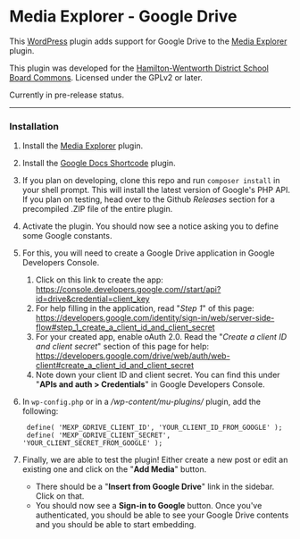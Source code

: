 # Media Explorer - Google Drive #

This [WordPress](https://wordpress.org) plugin adds support for Google Drive to the [Media Explorer](https://github.com/automattic/media-explorer) plugin.

This plugin was developed for the [Hamilton-Wentworth District School Board Commons](http://commons.hwdsb.on.ca).  Licensed under the GPLv2 or later.

Currently in pre-release status.

***

### Installation
1. Install the [Media Explorer](https://github.com/automattic/media-explorer) plugin.
1. Install the [Google Docs Shortcode](https://github.com/cuny-academic-commons/google-docs-shortcode) plugin.
1. If you plan on developing, clone this repo and run `composer install` in your shell prompt.  This will install the latest version of Google's PHP API.  If you plan on testing, head over to the Github *Releases* section for a precompiled .ZIP file of the entire plugin.
1. Activate the plugin.  You should now see a notice asking you to define some Google constants.
1. For this, you will need to create a Google Drive application in Google Developers Console.
   1. Click on this link to create the app:<br> https://console.developers.google.com//start/api?id=drive&credential=client_key
   1. For help filling in the application, read "*Step 1*" of this page:<br> https://developers.google.com/identity/sign-in/web/server-side-flow#step_1_create_a_client_id_and_client_secret
   1. For your created app, enable oAuth 2.0.  Read the "*Create a client ID and client secret*" section of this page for help:<br> https://developers.google.com/drive/web/auth/web-client#create_a_client_id_and_client_secret
   1. Note down your client ID and client secret.  You can find this under "**APIs and auth > Credentials**" in Google Developers Console.
1. In `wp-config.php` or in a */wp-content/mu-plugins/* plugin, add the following:

        define( 'MEXP_GDRIVE_CLIENT_ID', 'YOUR_CLIENT_ID_FROM_GOOGLE' );
        define( 'MEXP_GDRIVE_CLIENT_SECRET', 'YOUR_CLIENT_SECRET_FROM_GOOGLE' );
1. Finally, we are able to test the plugin!  Either create a new post or edit an existing one and click on the "**Add Media**" button.
    * There should be a "**Insert from Google Drive**" link in the sidebar.  Click on that.
    * You should now see a **Sign-in to Google** button.  Once you've authenticated, you should be able to see your Google Drive contents and you should be able to start embedding.